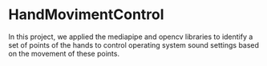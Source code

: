 # HandMovimentControl

In this project, we applied the mediapipe and opencv libraries to identify a set of points of the hands to control operating system sound settings based on the movement of these points.

